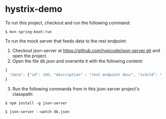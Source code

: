 # hystrix-demo

To run this project, checkout and run the following command: 

```
$ mvn spring-boot:run
```


To run the mock server that feeds data to the rest endpoint: 

1. Checkout json-server at
https://github.com/typicode/json-server.git and open the project. 
2. Open the file db.json and overwrite it with the following content:
```javascript
{
  "data": {"id": 100, "description" : "rest endpoint desc", "isSold": true, "price": 100}
}
```
3. Run the following commands from in this json-server project's classpath: 
```
$ npm install -g json-server
```
```
$ json-server --watch db.json
```

